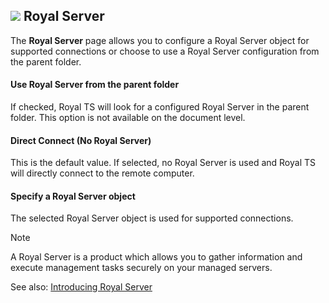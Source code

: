 ## ![](/images/RoyalTS/Application/SVG_PageManagementEndpoint_32.svg#img_header) Royal Server
The **Royal Server** page allows you to configure a Royal Server object for supported connections or choose to use a Royal Server configuration from the parent folder.

#### Use Royal Server from the parent folder
If checked, Royal TS will look for a configured Royal Server in the parent folder. This option is not available on the document level.

#### Direct Connect (No Royal Server)
This is the default value. If selected, no Royal Server is used and Royal TS will directly connect to the remote computer.

#### Specify a Royal Server object
The selected Royal Server object is used for supported connections.

> [!Note]
> A Royal Server is a product which allows you to gather information and execute management tasks securely on your managed servers.

See also: [Introducing Royal Server](xref:royalts_intro_royalserver)